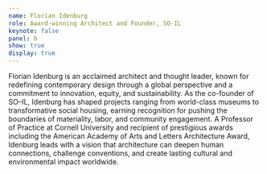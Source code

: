 ```yaml
---
name: Florian Idenburg
role: Award-winning Architect and Founder, SO-IL
keynote: false
panel: b
show: true
display: true
---
```


Florian Idenburg is an acclaimed architect and thought leader, known for redefining contemporary design through a global perspective and a commitment to innovation, equity, and sustainability. As the co-founder of SO–IL, Idenburg has shaped projects ranging from world-class museums to transformative social housing, earning recognition for pushing the boundaries of materiality, labor, and community engagement. A Professor of Practice at Cornell University and recipient of prestigious awards including the American Academy of Arts and Letters Architecture Award, Idenburg  leads with a vision that architecture can deepen human connections, challenge conventions, and create lasting cultural and environmental impact worldwide.

